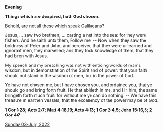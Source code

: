 **Evening**

**Things which are despised, hath God chosen.**
 
Behold, are not all these which speak Galilaeans?
 
Jesus, ... saw two brethren, ... casting a net into the sea: for they were fishers. And he saith unto them, Follow me. -- Now when they saw the boldness of Peter and John, and perceived that they were unlearned and ignorant men, they marvelled; and they took knowledge of them, that they had been with Jesus.
 
My speech and my preaching was not with enticing words of man's wisdom, but in demonstration of the Spirit and of power: that your faith should not stand in the wisdom of men, but in the power of God.
 
Ye have not chosen me, but I have chosen you, and ordained you, that ye should go and bring forth fruit. He that abideth in me, and I in him, the same bringeth forth much fruit: for without me ye can do nothing. -- We have this treasure in earthen vessels, that the excellency of the power may be of God.  

**1 Cor 1:28; Acts 2:7; Matt 4:18,19; Acts 4:13; 1 Cor 2:4,5; John 15:16,5; 2 Cor 4:7**

[Sunday 03-July, 2022](https://t.me/daily_light)

